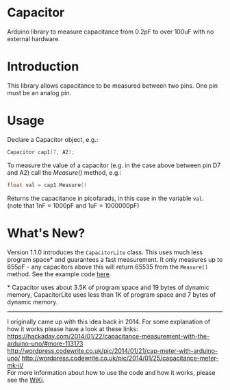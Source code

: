 Capacitor
=======
Arduino library to measure capacitance from 0.2pF to over 100uF with no external hardware.

Introduction
==========
This library allows capacitance to be measured between two pins. One pin must be an analog pin.

Usage
=====
Declare a Capacitor object, e.g.:
````cpp
Capacitor cap1(7, A2);
````
To measure the value of a capacitor (e.g. in the case above between pin D7 and A2) call the _Measure()_ method, e.g.:
````cpp
float val = cap1.Measure()
````
Returns the capacitance in picofarads, in this case in the variable ````val````.<br/>
(note that 1nF = 1000pF and 1uF = 1000000pF)

What's New?
======
Version 1.1.0 introduces the `CapacitorLite` class. This uses much less program space* and guarantees a fast measurement. It only measures up to 655pF - any capacitors above this will return 65535 from the `Measure()` method. See the example code [here](examples/MeasureCapacitorLite/MeasureCapacitorLite.ino).

\* Capacitor uses about 3.5K of program space and 19 bytes of dynamic memory, CapacitorLite uses less than 1K of program space and 7 bytes of dynamic memory.
<hr/>

I originally came up with this idea back in 2014. For some explanation of how it works please have a look at these links: 
https://hackaday.com/2014/01/22/capacitance-measurement-with-the-arduino-uno/#more-113173 
http://wordpress.codewrite.co.uk/pic/2014/01/21/cap-meter-with-arduino-uno/ 
http://wordpress.codewrite.co.uk/pic/2014/01/25/capacitance-meter-mk-ii/ <br/>
For more information about how to use the code and how it works, please see the [WiKi](wiki).
